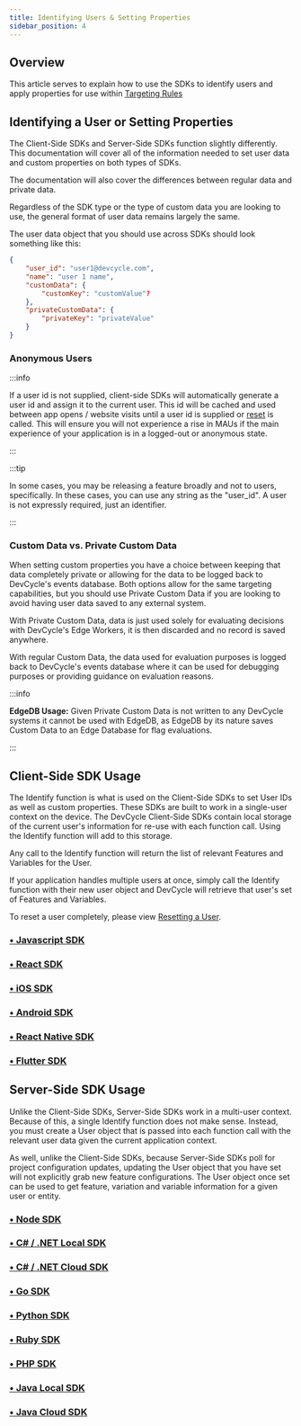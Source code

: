```yaml
---
title: Identifying Users & Setting Properties
sidebar_position: 4
---
```


## Overview

This article serves to explain how to use the SDKs to identify users and apply properties for use within [Targeting Rules](/home/feature-management/features-and-variables/targeting-users)

## Identifying a User or Setting Properties

The Client-Side SDKs and Server-Side SDKs function slightly differently. This documentation will cover all of the information needed to set user data and custom properties on both types of SDKs.

The documentation will also cover the differences between regular data and private data.

Regardless of the SDK type or the type of custom data you are looking to use, the general format of user data remains largely the same. 

The user data object that you should use across SDKs should look something like this:

```json
{
    "user_id": "user1@devcycle.com",
    "name": "user 1 name",
    "customData": {
        "customKey": "customValue"?
    },
    "privateCustomData": {
        "privateKey": "privateValue"
    }
}
```

### Anonymous Users

:::info

If a user id is not supplied, client-side SDKs will automatically generate a user id and assign it to the current user. This id will be cached and used between app opens / website visits until a user id is supplied or [reset](/sdk/features/reset) is called. This will ensure you will not experience a rise in MAUs if the main experience of your application is in a logged-out or anonymous state. 

:::

:::tip

In some cases, you may be releasing a feature broadly and not to users, specifically. In these cases, you can use any string as the "user_id". A user is not expressly required, just an identifier. 

:::

### Custom Data vs. Private Custom Data

When setting custom properties you have a choice between keeping that data completely private or allowing for the data to be logged back to DevCycle's events database. Both options allow for the same targeting capabilities, but you should use Private Custom Data if you are looking to avoid having user data saved to any external system.

With Private Custom Data, data is just used solely for evaluating decisions with DevCycle's Edge Workers, it is then discarded and no record is saved anywhere. 

With regular Custom Data, the data used for evaluation purposes is logged back to DevCycle's events database where it can be used for debugging purposes or providing guidance on evaluation reasons. 


:::info

**EdgeDB Usage:** Given Private Custom Data is not written to any DevCycle systems it cannot be used with EdgeDB, as EdgeDB by its nature saves Custom Data to an Edge Database for flag evaluations.

:::

## Client-Side SDK Usage

The Identify function is what is used on the Client-Side SDKs to set User IDs as well as custom properties. These SDKs are built to work in a single-user context on the device. The DevCycle Client-Side SDKs contain local storage of the current user's information for re-use with each function call. Using the Identify function will add to this storage.

Any call to the Identify function will return the list of relevant Features and Variables for the User. 

If your application handles multiple users at once, simply call the Identify function with their new user object and DevCycle will retrieve that user's set of Features and Variables.

To reset a user completely, please view [Resetting a User](/sdk/features/reset).

### [• Javascript SDK](/sdk/client-side-sdks/javascript/javascript-usage#identifying-user)

### [• React SDK](/sdk/client-side-sdks/react#identifying-users)

### [• iOS SDK](/sdk/client-side-sdks/ios#identifying-user)

### [• Android SDK](/sdk/client-side-sdks/android#identifying-user)

### [• React Native SDK](/sdk/client-side-sdks/react-native#identifying-users)

### [• Flutter SDK](/sdk/client-side-sdks/flutter#identifying-user)

## Server-Side SDK Usage

Unlike the Client-Side SDKs, Server-Side SDKs work in a multi-user context. Because of this, a single Identify function does not make sense. Instead, you must create a User object that is passed into each function call with the relevant user data given the current application context.

As well, unlike the Client-Side SDKs, because Server-Side SDKs poll for project configuration updates, updating the User object that you have set will not explicitly grab new feature configurations. The User object once set can be used to get feature, variation and variable information for a given user or entity.

### [• Node SDK](/sdk/server-side-sdks/node#user-object) 

### [• C# / .NET Local SDK](/sdk/server-side-sdks/dotnet-local#user-object) 

### [• C# / .NET Cloud SDK](/sdk/server-side-sdks/dotnet-cloud#user-object)

### [• Go SDK](/sdk/server-side-sdks/go#user-object)

### [• Python SDK](/sdk/server-side-sdks/python#user-object)

### [• Ruby SDK](/sdk/server-side-sdks/ruby#user-object)

### [• PHP SDK](/sdk/server-side-sdks/php/php-usage#user-object)

### [• Java Local SDK](/sdk/server-side-sdks/java-local#user-object)

### [• Java Cloud SDK](/sdk/server-side-sdks/java-cloud#user-object)



